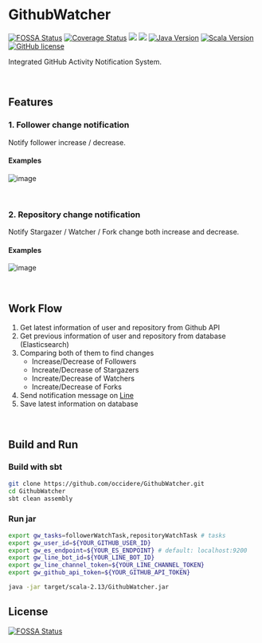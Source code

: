 # GithubWatcher

[![FOSSA Status](https://app.fossa.com/api/projects/git%2Bgithub.com%2Foccidere%2FGithubWatcher.svg?type=shield)](https://app.fossa.com/projects/git%2Bgithub.com%2Foccidere%2FGithubWatcher?ref=badge_shield)
[![Coverage Status](https://coveralls.io/repos/github/occidere/GithubWatcher/badge.svg?branch=feature/add-coveralls)](https://coveralls.io/github/occidere/GithubWatcher?branch=feature/add-coveralls)
<img src="https://img.shields.io/github/languages/top/occidere/GithubWatcher"/>
<img src="https://img.shields.io/github/issues/occidere/GithubWatcher"/>
[![Java Version](https://img.shields.io/badge/java-1.8+-orange.svg)](https://www.java.com/ko/)
[![Scala Version](https://img.shields.io/badge/Scala-2.13-red.svg)](https://www.scala-lang.org/download/)
[![GitHub license](https://img.shields.io/github/license/occidere/GithubWatcher.svg)](https://github.com/occidere/GithubWatcher/blob/master/LICENSE)

Integrated GitHub Activity Notification System.

<br>

## Features
### 1. Follower change notification
Notify follower increase / decrease.

#### Examples
![image](https://user-images.githubusercontent.com/20942871/91848968-42e86f00-ec96-11ea-8316-7781634768ae.png)


<br>

### 2. Repository change notification
Notify Stargazer / Watcher / Fork change both increase and decrease.

#### Examples
![image](https://user-images.githubusercontent.com/20942871/91850418-7e843880-ec98-11ea-9fd5-9b3f1226f42d.png)


<br>

## Work Flow
1. Get latest information of user and repository from Github API
2. Get previous information of user and repository from database (Elasticsearch)
3. Comparing both of them to find changes
    - Increase/Decrease of Followers
    - Increate/Decrease of Stargazers
    - Increate/Decrease of Watchers
    - Increate/Decrease of Forks
4. Send notification message on [Line](https://line.me/en/)
5. Save latest information on database

<br>

## Build and Run

### Build with sbt
```bash
git clone https://github.com/occidere/GithubWatcher.git
cd GithubWatcher
sbt clean assembly
```

### Run jar
```bash
export gw_tasks=followerWatchTask,repositoryWatchTask # tasks
export gw_user_id=${YOUR_GITHUB_USER_ID}
export gw_es_endpoint=${YOUR_ES_ENDPOINT} # default: localhost:9200
export gw_line_bot_id=${YOUR_LINE_BOT_ID}
export gw_line_channel_token=${YOUR_LINE_CHANNEL_TOKEN}
export gw_github_api_token=${YOUR_GITHUB_API_TOKEN}

java -jar target/scala-2.13/GithubWatcher.jar
```


## License
[![FOSSA Status](https://app.fossa.com/api/projects/git%2Bgithub.com%2Foccidere%2FGithubWatcher.svg?type=large)](https://app.fossa.com/projects/git%2Bgithub.com%2Foccidere%2FGithubWatcher?ref=badge_large)
